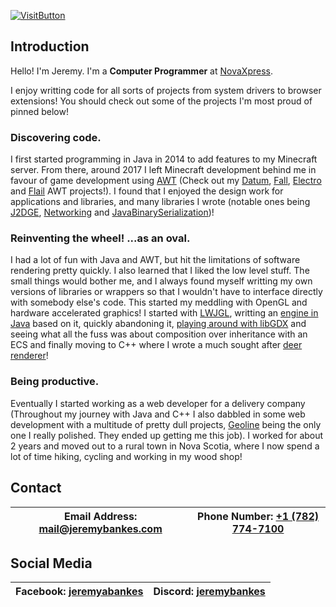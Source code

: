 [![VisitButton]](https://jeremybankes.com)

[VisitButton]: https://img.shields.io/badge/Visit_My_Website-00aec3?style=for-the-badge

## Introduction
Hello! I'm Jeremy. I'm a __Computer Programmer__ at [NovaXpress](https://novaxpress.ca).

I enjoy writting code for all sorts of projects from system drivers to browser extensions! You should check out some of the projects I'm most proud of pinned below!

### Discovering code.
I first started programming in Java in 2014 to add features to my Minecraft server. From there, around 2017 I left Minecraft development behind me in favour of game development using [AWT](https://en.wikipedia.org/wiki/Abstract_Window_Toolkit) (Check out my [Datum](https://github.com/JeremyBankes/Datum), [Fall](https://github.com/JeremyBankes/Fall), [Electro](https://github.com/JeremyBankes/Electro) and [Flail](https://github.com/JeremyBankes/Flail/tree/main) AWT projects!). I found that I enjoyed the design work for applications and libraries, and many libraries I wrote (notable ones being [J2DGE](https://github.com/JeremyBankes/J2DGE), [Networking](https://github.com/JeremyBankes/Networking) and [JavaBinarySerialization](https://github.com/JeremyBankes/JavaBinarySerialization))!

### Reinventing the wheel! ...as an oval.
I had a lot of fun with Java and AWT, but hit the limitations of software rendering pretty quickly. I also learned that I liked the low level stuff. The small things would bother me, and I always found myself writting my own versions of libraries or wrappers so that I wouldn't have to interface directly with somebody else's code. This started my meddling with OpenGL and hardware accelerated graphics! I started with [LWJGL](https://www.lwjgl.org/), writting an [engine in Java](https://github.com/JeremyBankes/3D-Renderer.git) based on it, quickly abandoning it, [playing around with libGDX](https://github.com/JeremyBankes/Dilexit) and seeing what all the fuss was about composition over inheritance with an ECS and finally moving to C++ where I wrote a much sought after [deer renderer](https://github.com/JeremyBankes/Deer-Renderer.git)!

### Being productive.
Eventually I started working as a web developer for a delivery company (Throughout my journey with Java and C++ I also dabbled in some web development with a multitude of pretty dull projects, [Geoline](https://github.com/JeremyBankes/geoline) being the only one I really polished. They ended up getting me this job). I worked for about 2 years and moved out to a rural town in Nova Scotia, where I now spend a lot of time hiking, cycling and working in my wood shop! 

## Contact
|Email Address: [mail@jeremybankes.com](mailto:mail@jeremybankes.com)|Phone Number: [+1 (782) 774-7100](tel:17827747100)|
|-|-|

## Social Media
|Facebook: [jeremyabankes](https://www.facebook.com/jeremyabankes/)|Discord: [jeremybankes](https://discord.com/login)|
|-|-|
